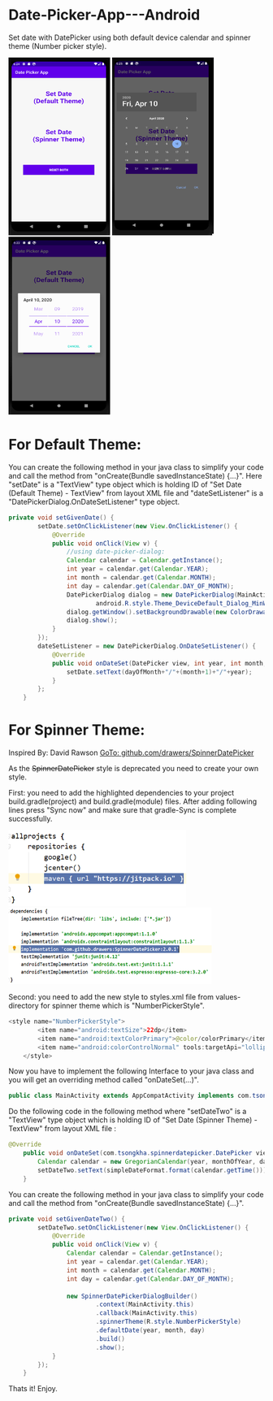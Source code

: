 # Date-Picker-App---Android
Set date with DatePicker using both default device calendar and spinner theme (Number picker style).

<img src="app/src/main/res/drawable/app_preview.png" width="200" height="350"> <img src="app/src/main/res/drawable/android_10_default_style_theme.png" width="200" height="350"> <img src="app/src/main/res/drawable/spinner_style_theme.png" width="200" height="350">

# For Default Theme:
You can create the following method in your java class to simplify your code and call the method from "onCreate(Bundle savedInstanceState) {...}". Here "setDate" is a "TextView" type
object which is holding ID of "Set Date (Default Theme) - TextView" from layout XML file and "dateSetListener" is a "DatePickerDialog.OnDateSetListener"
type object.

```java
private void setGivenDate() {
        setDate.setOnClickListener(new View.OnClickListener() {
            @Override
            public void onClick(View v) {
                //using date-picker-dialog:
                Calendar calendar = Calendar.getInstance();
                int year = calendar.get(Calendar.YEAR);
                int month = calendar.get(Calendar.MONTH);
                int day = calendar.get(Calendar.DAY_OF_MONTH);
                DatePickerDialog dialog = new DatePickerDialog(MainActivity.this,
                        android.R.style.Theme_DeviceDefault_Dialog_MinWidth, dateSetListener,year,month,day);
                dialog.getWindow().setBackgroundDrawable(new ColorDrawable(Color.TRANSPARENT));
                dialog.show();
            }
        });
        dateSetListener = new DatePickerDialog.OnDateSetListener() {
            @Override
            public void onDateSet(DatePicker view, int year, int month, int dayOfMonth) {
                setDate.setText(dayOfMonth+"/"+(month+1)+"/"+year);
            }
        };
    }
 ```
# For Spinner Theme:
Inspired By: David Rawson [GoTo: github.com/drawers/SpinnerDatePicker](https://github.com/drawers/SpinnerDatePicker)

As the ~~SpinnerDatePicker~~ style is deprecated you need to create your own style.

First: you need to add the highlighted dependencies to your project build.gradle(project) and build.gradle(module) files. After adding following lines press "Sync now" and make sure that gradle-Sync is complete successfully.

<img src="app/src/main/res/drawable/build_gradle_project.png" width="350" height="150"> <img src="app/src/main/res/drawable/build_gradle_module.png" width="400" height="150">

Second: you need to add the new style to styles.xml file from values-directory for spinner theme which is "NumberPickerStyle".

```java
<style name="NumberPickerStyle">
        <item name="android:textSize">22dp</item>
        <item name="android:textColorPrimary">@color/colorPrimary</item>
        <item name="android:colorControlNormal" tools:targetApi="lollipop">@color/colorPrimary</item>
    </style>
```

Now you have to implement the following Interface to your java class and you will get an overriding method called "onDateSet(...)".

```java
public class MainActivity extends AppCompatActivity implements com.tsongkha.spinnerdatepicker.DatePickerDialog.OnDateSetListener {
```
Do the following code in the following method where "setDateTwo" is a "TextView" type
object which is holding ID of "Set Date (Spinner Theme) - TextView" from layout XML file :

```java
@Override
    public void onDateSet(com.tsongkha.spinnerdatepicker.DatePicker view, int year, int monthOfYear, int dayOfMonth) {
        Calendar calendar = new GregorianCalendar(year, monthOfYear, dayOfMonth);
        setDateTwo.setText(simpleDateFormat.format(calendar.getTime()));
    }
```
You can create the following method in your java class to simplify your code and call the method from "onCreate(Bundle savedInstanceState) {...}".

```java
private void setGivenDateTwo() {
        setDateTwo.setOnClickListener(new View.OnClickListener() {
            @Override
            public void onClick(View v) {
                Calendar calendar = Calendar.getInstance();
                int year = calendar.get(Calendar.YEAR);
                int month = calendar.get(Calendar.MONTH);
                int day = calendar.get(Calendar.DAY_OF_MONTH);

                new SpinnerDatePickerDialogBuilder()
                        .context(MainActivity.this)
                        .callback(MainActivity.this)
                        .spinnerTheme(R.style.NumberPickerStyle)
                        .defaultDate(year, month, day)
                        .build()
                        .show();
            }
        });
    }
```
Thats it! Enjoy.
